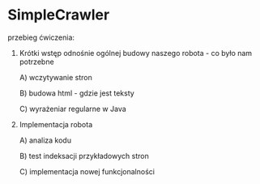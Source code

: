 SimpleCrawler
=============
przebieg ćwiczenia:

1) Krótki wstęp odnośnie ogólnej budowy naszego robota - co było nam potrzebne
 
   A) wczytywanie stron
 
   B) budowa html - gdzie jest teksty
 
   C) wyrażeniar regularne w Java
   
2) Implementacja robota

   A) analiza kodu
   
   B) test indeksacji przykładowych stron
   
   C) implementacja nowej funkcjonalności
